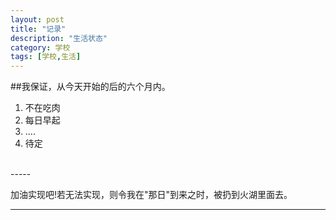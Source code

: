 ```yaml
---
layout: post
title: "记录"
description: "生活状态"
category: 学校
tags: [学校,生活]
---
```


##我保证，从今天开始的后的六个月内。<br/>
1. 不在吃肉
2. 每日早起
3. ....
4. 待定
<br/>
-----

加油实现吧!若无法实现，则令我在"那日"到来之时，被扔到火湖里面去。

-----
